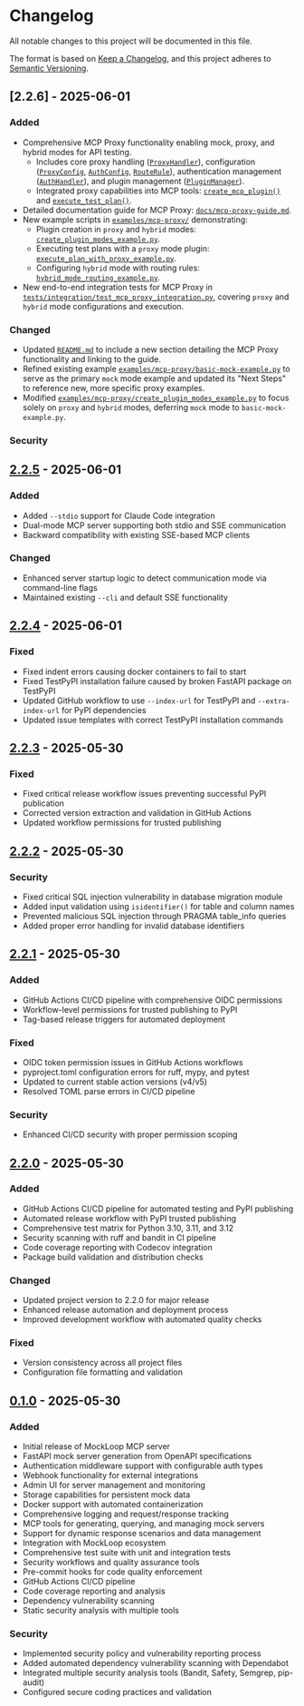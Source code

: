 # Changelog

All notable changes to this project will be documented in this file.

The format is based on [Keep a Changelog](https://keepachangelog.com/en/1.0.0/),
and this project adheres to [Semantic Versioning](https://semver.org/spec/v2.0.0.html).

## [2.2.6] - 2025-06-01

### Added
- Comprehensive MCP Proxy functionality enabling mock, proxy, and hybrid modes for API testing.
  - Includes core proxy handling ([`ProxyHandler`](src/mockloop_mcp/proxy/proxy_handler.py:23)), configuration ([`ProxyConfig`](src/mockloop_mcp/proxy/config.py:128), [`AuthConfig`](src/mockloop_mcp/proxy/config.py:32), [`RouteRule`](src/mockloop_mcp/proxy/config.py:100)), authentication management ([`AuthHandler`](src/mockloop_mcp/proxy/auth_handler.py:25)), and plugin management ([`PluginManager`](src/mockloop_mcp/proxy/plugin_manager.py:15)).
  - Integrated proxy capabilities into MCP tools: [`create_mcp_plugin()`](src/mockloop_mcp/mcp_tools.py:997) and [`execute_test_plan()`](src/mockloop_mcp/mcp_tools.py:539).
- Detailed documentation guide for MCP Proxy: [`docs/mcp-proxy-guide.md`](docs/mcp-proxy-guide.md).
- New example scripts in [`examples/mcp-proxy/`](examples/mcp-proxy) demonstrating:
  - Plugin creation in `proxy` and `hybrid` modes: [`create_plugin_modes_example.py`](examples/mcp-proxy/create_plugin_modes_example.py).
  - Executing test plans with a `proxy` mode plugin: [`execute_plan_with_proxy_example.py`](examples/mcp-proxy/execute_plan_with_proxy_example.py).
  - Configuring `hybrid` mode with routing rules: [`hybrid_mode_routing_example.py`](examples/mcp-proxy/hybrid_mode_routing_example.py).
- New end-to-end integration tests for MCP Proxy in [`tests/integration/test_mcp_proxy_integration.py`](tests/integration/test_mcp_proxy_integration.py), covering `proxy` and `hybrid` mode configurations and execution.

### Changed
- Updated [`README.md`](README.md) to include a new section detailing the MCP Proxy functionality and linking to the guide.
- Refined existing example [`examples/mcp-proxy/basic-mock-example.py`](examples/mcp-proxy/basic-mock-example.py) to serve as the primary `mock` mode example and updated its "Next Steps" to reference new, more specific proxy examples.
- Modified [`examples/mcp-proxy/create_plugin_modes_example.py`](examples/mcp-proxy/create_plugin_modes_example.py) to focus solely on `proxy` and `hybrid` modes, deferring `mock` mode to `basic-mock-example.py`.
### Security

## [2.2.5] - 2025-06-01

### Added
- Added `--stdio` support for Claude Code integration
- Dual-mode MCP server supporting both stdio and SSE communication
- Backward compatibility with existing SSE-based MCP clients

### Changed
- Enhanced server startup logic to detect communication mode via command-line flags
- Maintained existing `--cli` and default SSE functionality

## [2.2.4] - 2025-06-01

### Fixed
- Fixed indent errors causing docker containers to fail to start
- Fixed TestPyPI installation failure caused by broken FastAPI package on TestPyPI
- Updated GitHub workflow to use `--index-url` for TestPyPI and `--extra-index-url` for PyPI dependencies
- Updated issue templates with correct TestPyPI installation commands

## [2.2.3] - 2025-05-30

### Fixed
- Fixed critical release workflow issues preventing successful PyPI publication
- Corrected version extraction and validation in GitHub Actions
- Updated workflow permissions for trusted publishing

## [2.2.2] - 2025-05-30

### Security
- Fixed critical SQL injection vulnerability in database migration module
- Added input validation using `isidentifier()` for table and column names
- Prevented malicious SQL injection through PRAGMA table_info queries
- Added proper error handling for invalid database identifiers

## [2.2.1] - 2025-05-30

### Added
- GitHub Actions CI/CD pipeline with comprehensive OIDC permissions
- Workflow-level permissions for trusted publishing to PyPI
- Tag-based release triggers for automated deployment

### Fixed
- OIDC token permission issues in GitHub Actions workflows
- pyproject.toml configuration errors for ruff, mypy, and pytest
- Updated to current stable action versions (v4/v5)
- Resolved TOML parse errors in CI/CD pipeline

### Security
- Enhanced CI/CD security with proper permission scoping

## [2.2.0] - 2025-05-30

### Added
- GitHub Actions CI/CD pipeline for automated testing and PyPI publishing
- Automated release workflow with PyPI trusted publishing
- Comprehensive test matrix for Python 3.10, 3.11, and 3.12
- Security scanning with ruff and bandit in CI pipeline
- Code coverage reporting with Codecov integration
- Package build validation and distribution checks

### Changed
- Updated project version to 2.2.0 for major release
- Enhanced release automation and deployment process
- Improved development workflow with automated quality checks

### Fixed
- Version consistency across all project files
- Configuration file formatting and validation

## [0.1.0] - 2025-05-30

### Added
- Initial release of MockLoop MCP server
- FastAPI mock server generation from OpenAPI specifications
- Authentication middleware support with configurable auth types
- Webhook functionality for external integrations
- Admin UI for server management and monitoring
- Storage capabilities for persistent mock data
- Docker support with automated containerization
- Comprehensive logging and request/response tracking
- MCP tools for generating, querying, and managing mock servers
- Support for dynamic response scenarios and data management
- Integration with MockLoop ecosystem
- Comprehensive test suite with unit and integration tests
- Security workflows and quality assurance tools
- Pre-commit hooks for code quality enforcement
- GitHub Actions CI/CD pipeline
- Code coverage reporting and analysis
- Dependency vulnerability scanning
- Static security analysis with multiple tools

### Security
- Implemented security policy and vulnerability reporting process
- Added automated dependency vulnerability scanning with Dependabot
- Integrated multiple security analysis tools (Bandit, Safety, Semgrep, pip-audit)
- Configured secure coding practices and validation

[Unreleased]: https://github.com/mockloop/mockloop-mcp/compare/v2.2.5...HEAD
[2.2.5]: https://github.com/mockloop/mockloop-mcp/releases/tag/v2.2.5
[2.2.4]: https://github.com/mockloop/mockloop-mcp/releases/tag/v2.2.4
[2.2.3]: https://github.com/mockloop/mockloop-mcp/releases/tag/v2.2.3
[2.2.2]: https://github.com/mockloop/mockloop-mcp/releases/tag/v2.2.2
[2.2.1]: https://github.com/mockloop/mockloop-mcp/releases/tag/v2.2.1
[2.2.0]: https://github.com/mockloop/mockloop-mcp/releases/tag/v2.2.0
[0.1.0]: https://github.com/mockloop/mockloop-mcp/releases/tag/v0.1.0
